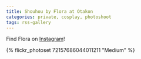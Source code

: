 ```yaml
---
title: Shouhou by Flora at Otakon
categories: private, cosplay, photoshoot
tags: rss-gallery
---
```


Find Flora on [Instagram](https://www.instagram.com/sunfloradesuu/)!

{% flickr_photoset 72157686044011211 "Medium" %}